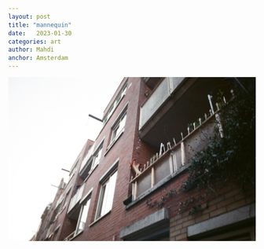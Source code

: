 ```yaml
---
layout: post
title: "mannequin"
date:   2023-01-30
categories: art
author: Mahdi
anchor: Amsterdam
---
```


![mannequin](/img/arts/nikon-fm/mannequin.jpg)
